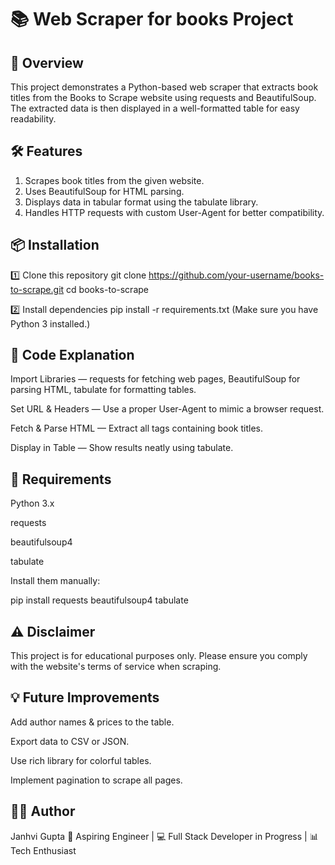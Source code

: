 <h1>📚 Web Scraper for books Project</h1>

<h2>📖 Overview</h2>
This project demonstrates a Python-based web scraper that extracts book titles from the Books to Scrape website using requests and BeautifulSoup.
The extracted data is then displayed in a well-formatted table for easy readability.


<h2>🛠 Features</h2>

1. Scrapes book titles from the given website.
2. Uses BeautifulSoup for HTML parsing.
3. Displays data in tabular format using the tabulate library.
4. Handles HTTP requests with custom User-Agent for better compatibility.


<h2>📦 Installation</h2>

1️⃣ Clone this repository
git clone https://github.com/your-username/books-to-scrape.git
cd books-to-scrape

2️⃣ Install dependencies
pip install -r requirements.txt (Make sure you have Python 3 installed.)


<h2>📜 Code Explanation</h2>

Import Libraries — requests for fetching web pages, BeautifulSoup for parsing HTML, tabulate for formatting tables.

Set URL & Headers — Use a proper User-Agent to mimic a browser request.

Fetch & Parse HTML — Extract all tags containing book titles.

Display in Table — Show results neatly using tabulate.

<h2>🧰 Requirements</h2>

Python 3.x

requests

beautifulsoup4

tabulate

Install them manually:

pip install requests beautifulsoup4 tabulate

<h2>⚠ Disclaimer</h2>

This project is for educational purposes only. Please ensure you comply with the website's terms of service when scraping.

<h2>💡 Future Improvements</h2>

Add author names & prices to the table.

Export data to CSV or JSON.

Use rich library for colorful tables.

Implement pagination to scrape all pages.

<h2>👩‍💻 Author</h2>

Janhvi Gupta
💼 Aspiring Engineer | 💻 Full Stack Developer in Progress | 📊 Tech Enthusiast
